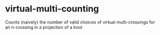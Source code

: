 # virtual-multi-counting
Counts (naively) the number of valid choices of virtual multi-crossings for an n-crossing in a projection of a knot
